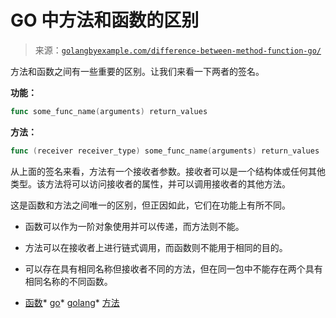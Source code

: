 <!--yml

类别：未分类

日期：2024-10-13 06:04:52

-->

# GO 中方法和函数的区别

> 来源：[`golangbyexample.com/difference-between-method-function-go/`](https://golangbyexample.com/difference-between-method-function-go/)

方法和函数之间有一些重要的区别。让我们来看一下两者的签名。

**功能：**

```go
func some_func_name(arguments) return_values
```

**方法：**

```go
func (receiver receiver_type) some_func_name(arguments) return_values
```

从上面的签名来看，方法有一个接收者参数。接收者可以是一个结构体或任何其他类型。该方法将可以访问接收者的属性，并可以调用接收者的其他方法。

这是函数和方法之间唯一的区别，但正因如此，它们在功能上有所不同。

+   函数可以作为一阶对象使用并可以传递，而方法则不能。

+   方法可以在接收者上进行链式调用，而函数则不能用于相同的目的。

+   可以存在具有相同名称但接收者不同的方法，但在同一包中不能存在两个具有相同名称的不同函数。

+   [函数](https://golangbyexample.com/tag/function/)*   [go](https://golangbyexample.com/tag/go/)*   [golang](https://golangbyexample.com/tag/golang/)*   [方法](https://golangbyexample.com/tag/method/)
